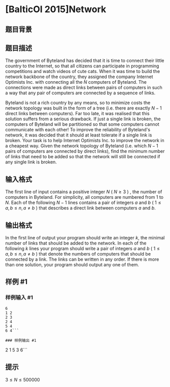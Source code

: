 # [BalticOI 2015]Network

## 题目背景



## 题目描述

The government of Byteland has decided that it is time to connect their little country to the Internet, so that all citizens can participate in programming competitions and watch videos of cute cats. When it was time to build the network backbone of the country, they assigned the company Internet Optimists Inc. with connecting all the $N$ computers of Byteland. The connections were made as direct links between pairs of computers in such a way that any pair of computers are connected by a sequence of links.

Byteland is not a rich country by any means, so to minimize costs the network topology was built in the form of a tree (i.e. there are exactly $N-1$ direct links between computers). Far too late, it was realised that this solution suffers from a serious drawback. If just a single link is broken, the computers of Byteland will be partitioned so that some computers cannot communicate with each other! To improve the reliability of Byteland's network, it was decided that it should at least tolerate if a single link is broken. Your task is to help Internet Optimists Inc. to improve the network in a cheapest way. Given the network topology of Byteland (i.e. which $N-1$ pairs of computers are connected by direct links), find the minimum number of links that need to be added so that the network will still be connected if any single link is broken.

## 输入格式

The first line of input contains a positive integer $N$ ( $N \geq 3$ ) , the number of computers in Byteland. For simplicity, all computers are numbered from $1$ to $N$. Each of the following $N-1$ lines contains a pair of integers $a$ and $b$ ( $1\leq a,b \leq n,a \ne b$ ) that describes a direct link between computers $a$ and $b$.

## 输出格式

In the first line of output your program should write an integer $k$, the minimal number of links that should be added to the network. In each of the following $k$ lines your program should write a pair of integers $a$ and $b$ ( $1\leq a,b \leq n,a \ne b$ ) that denote the numbers of computers that should be connected by a link. The links can be written in any order. If there is more than one solution, your program should output any one of them.

## 样例 #1

### 样例输入 #1
```
6
1 2
2 3
2 4
5 4
6 4```

### 样例输出 #1

```
2
1 5
3 6```

## 提示

$3 \le N \le 500000$

